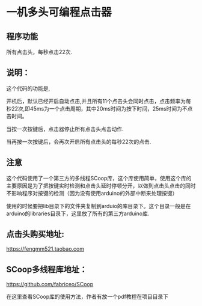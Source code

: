 # 一机多头可编程点击器

## 程序功能

所有点击头，每秒点击22次.

## 说明：

这个代码的功能是,

开机后，默认已经开启自动点击,并且所有11个点击头会同时点击，点击频率为每秒22次,即45ms为一个点击周期，其中20ms时间为按下时间，25ms时间为不点击时间。

当按一次按键后，点击器停止所有点击头点击动作.

当再按一次按键后，会再次开启所有点击头的每秒22次的点击.


## 注意

这个代码使用了一个第三方的多线程SCoop库，这个库使用简单，使用这个库的主要原因是为了把按键实时检测和点击头延时停顿分开，以做到点击头点击的同时不影响程序对按键的检测（因为没有使用arduino的外部中断来处理按键）

使用的时候要把lib目录下的文件夹复制到arduio的库目录下。这个目录一般是在arduino的libraries目录下，这里放了所有的第三方arduino库.

## 点击头购买地址:

https://fengmm521.taobao.com

## SCoop多线程库地址：

https://github.com/fabriceo/SCoop

在这里查看SCoop库的使用方法，作者有放一个pdf教程在项目目录下